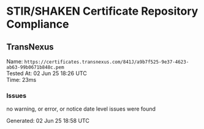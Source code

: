 # STIR/SHAKEN Certificate Repository Compliance

## TransNexus

Name: `https://certificates.transnexus.com/841J/a9b7f525-9e37-4623-ab63-99b0671b848c.pem`\
Tested At: 02 Jun 25 18:26 UTC\
Time: 23ms

### Issues

no warning, or error, or notice date level issues were found

Generated: 02 Jun 25 18:58 UTC